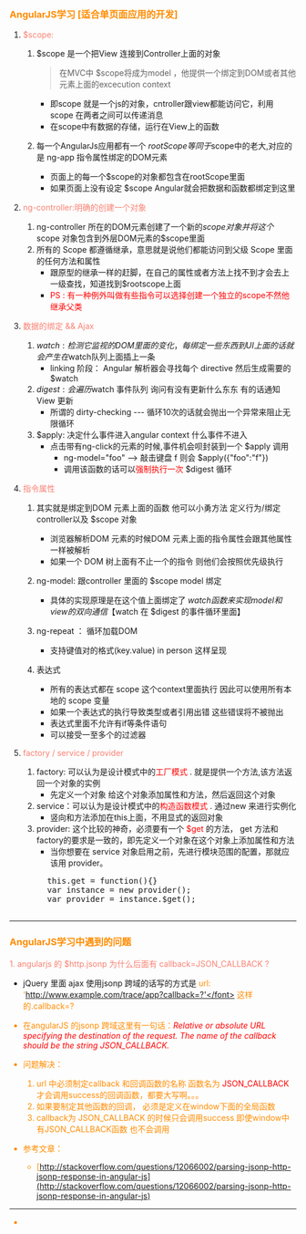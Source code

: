 ### <font color="#FF8C00"> AngularJS学习 [适合单页面应用的开发]</font>

1. <font color="#FA8072">$scope:</font> 

    1. $scope 是一个把View 连接到Controller上面的对象
        > 在MVC中 $scope将成为model ，他提供一个绑定到DOM或者其他元素上面的excecution context
        
        * 即scope 就是一个js的对象，cntroller跟view都能访问它，利用scope 在两者之间可以传递消息
        * 在scope中有数据的存储，运行在View上的函数
        
    2. 每一个AngularJs应用都有一个 $rootScope 等同于$scope中的老大,对应的是 ng-app 指令属性绑定的DOM元素
        * 页面上的每一个$scope的对象都包含在rootScope里面 
        * 如果页面上没有设定 $scope Angular就会把数据和函数都绑定到这里
        
2. <font color="#FA8072">ng-controller:明确的创建一个对象 </font>

    1. ng-controller 所在的DOM元素创建了一个新的$scope 对象 并将这个$scope 对象包含到外层DOM元素的$scope里面
    2. 所有的 Scope 都遵循继承，意思就是说他们都能访问到父级 Scope 里面的任何方法和属性
        * 跟原型的继承一样的赶脚，在自己的属性或者方法上找不到才会去上一级查找，知道找到$rootscope上面
        * <font color="red">PS : 有一种例外叫做有些指令可以选择创建一个独立的scope不然他继承父类</font>
        
3. <font color="#FA8072">数据的绑定 && Ajax </font>

    1. $watch: 检测它监视的DOM 里面的变化，每绑定一些东西到 UI 上面的话就会产生在$watch队列上面插上一条
        * linking 阶段： Angular 解析器会寻找每个 directive 然后生成需要的 $watch
    2. $digest: 会遍历$watch 事件队列 询问有没有更新什么东东 有的话通知View 更新
        * 所谓的 dirty-checking --- 循环10次的话就会抛出一个异常来阻止无限循环
    3. $apply: 决定什么事件进入angular context 什么事件不进入
        * 点击带有ng-click的元素的时候,事件机会呗封装到一个 $apply 调用 
            * ng-model="foo"  --> 敲击键盘 f 则会 $apply({"foo":"f"})
            * 调用该函数的话可以<font color="red">强制执行一次</font> $digest 循环
            
4. <font color="#FA8072">指令属性</font>

    1. 其实就是绑定到DOM 元素上面的函数 他可以小勇方法 定义行为/绑定controller以及 $scope 对象
        * 浏览器解析DOM 元素的时候DOM 元素上面的指令属性会跟其他属性一样被解析
        * 如果一个 DOM 树上面有不止一个的指令 则他们会按照优先级执行
        
    2. ng-model: 跟controller 里面的 $scope model 绑定
        * 具体的实现原理是在这个值上面绑定了 $watch 函数来实现 model 和 view 的双向通信 【$watch 在 $digest 的事件循环里面】
    3. ng-repeat ： 循环加载DOM 
        * 支持键值对的格式(key.value) in person 这样呈现
    4. 表达式
        * 所有的表达式都在 scope 这个context里面执行 因此可以使用所有本地的 scope 变量
        * 如果一个表达式的执行导致类型或者引用出错 这些错误将不被抛出
        * 表达式里面不允许有if等条件语句
        * 可以接受一至多个的过滤器
5. <font color="#FA8072">factory / service / provider</font>

    1. factory: 可以认为是设计模式中的<font color="red">工厂模式 </font>. 就是提供一个方法,该方法返回一个对象的实例
        * 先定义一个对象 给这个对象添加属性和方法，然后返回这个对象
    2. service：可以认为是设计模式中的<font color="red">构造函数模式 </font>. 通过new 来进行实例化
        * 竖向和方法添加在this上面，不用显式的返回对象
    3. provider: 这个比较的神奇，必须要有一个 <font color="red">$get</font> 的方法， get 方法和factory的要求是一致的，即先定义一个对象在这个对象上添加属性和方法 
        * 当你想要在 service 对象启用之前，先进行模块范围的配置，那就应该用 provider。
    <pre>
        this.get = function(){}
        var instance = new provider();
        var provider = instance.$get();
    </pre>
    
---------------------------------------------------------

### <font color="#FF8C00"> AngularJS学习中遇到的问题</font>

<font color="#FA8072">1. angularjs 的 $http.jsonp 为什么后面有 callback=JSON_CALLBACK ?</font>

* jQuery 里面 ajax 使用jsonp 跨域的话写的方式是 <font color="#FF8C00">url: 'http://www.example.com/trace/app?callback=?'</font>
这样的.callback=? 
* 在angularJS 的jsonp 跨域这里有一句话：<em><font color="red">Relative or absolute URL specifying the destination of the request. The name of the callback should be the string JSON_CALLBACK.</font></em>

* 问题解决：
    1. url 中必须制定callback 和回调函数的名称 函数名为 <font color="red">JSON_CALLBACK</font>才会调用success的回调函数，都要大写啊。。。
    2. 如果要制定其他函数的回调， 必须是定义在window下面的全局函数
    3. callback为 JSON_CALLBACK 的时候只会调用success 即使window中有JSON_CALLBACK函数 也不会调用

* 参考文章：
    * [http://stackoverflow.com/questions/12066002/parsing-jsonp-http-jsonp-response-in-angular-js](http://stackoverflow.com/questions/12066002/parsing-jsonp-http-jsonp-response-in-angular-js)


---------------------------------------------------------

   
   * 